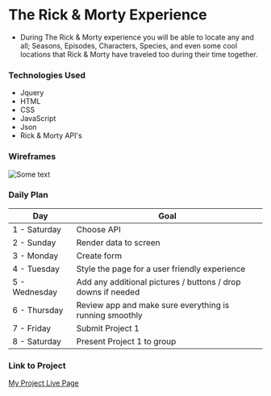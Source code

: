 
# The Rick & Morty Experience

- During The Rick & Morty experience you will be able to locate any and all; Seasons, Episodes, Characters, Species, and even some cool locations that Rick & Morty have traveled too during their time together. 

### Technologies Used

- Jquery
- HTML
- CSS
- JavaScript
- Json
- Rick & Morty API's

### Wireframes

![Some text](https://images6.alphacoders.com/909/thumb-1920-909641.png)

### Daily Plan

| Day | Goal |
|-----|------|
| 1 - Saturday| Choose API |
| 2 - Sunday  | Render data to screen |
| 3 - Monday  | Create form |
| 4 - Tuesday  | Style the page for a user friendly experience |
| 5 - Wednesday  | Add any additional pictures / buttons / drop downs if needed|
| 6 - Thursday  | Review app and make sure everything is running smoothly |
| 7 - Friday | Submit Project 1 |
| 8 - Saturday | Present Project 1 to group 


### Link to Project
[My Project Live Page](https://project-1-wheat.vercel.app/)